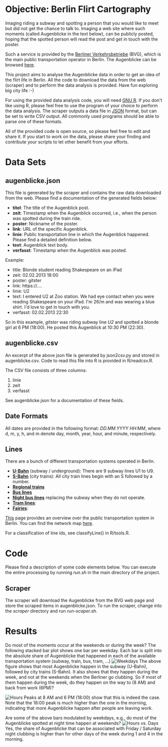 # Objective: Berlin Flirt Cartography #

Imaging riding a subway and spotting a person that you would like to meet but did not get the chance to talk to. Imaging a web site where such moments (called Augenblicke in the text below), can be publicly posted, hoping that the spotted person will read the post and get in touch with the poster.

Such a service is provided by the [Berliner Verkehrsbetriebe](http://www.bvg.de/) (BVG), which is the main public transportation operator in Berlin. The Augenblicke can be browsed [here](https://www.bvg.de/index.php/de/9460/name/Alle+Augenblicke.html).

This project aims to analyse the Augenblicke data in order to get an idea of the flirt life in Berlin. All the code to download the data from the web (scraper) and to perform the data analysis is provided. Have fun exploring big city life :-)

For using the provided data analysis code, you will need [GNU R](http://www.r-project.org/). If you don't like using R, please feel free to use the program of your choice to perform the data analysis. The scraper outputs a data file in [JSON](http://en.wikipedia.org/wiki/JSON) format, but can be set to write CSV output. All commonly used programs should be able to parse one of these formats.

All of the provided code is open source, so please feel free to edit and share it. If you start to work on the data, please share your finding and contribute your scripts to let other benefit from your efforts.

Data Sets
=========

## augenblicke.json ##

This file is generated by the scraper and contains the raw data downloaded from the web.
Please find a documentation of the generated fields below:

* **titel**: The title of the Augenblick post. 
* **zeit**: Timestamp when the Augenblick occurred, i.e., when the person was spotted during the train ride.
* **poster**: Nickname of the poster.
* **link**: URL of the specific Augenblick.
* **linie**: Public transportation line in which the Augenblick happened. Please find a detailed definition below.
* **text**: Augenblick text body.
* **verfasst**: Timestamp when the Augenblick was posted.

Example:
* title: Blonde student reading Shakespeare on an iPad
* zeit: 02.02.2013 18:00
* poster: gitster
* link: https://....
* linie: U2
* text: I entered U2 at Zoo station. We had eye contact when you were reading Shakespeare on your iPad. I'm 26/m and was wearing a blue shirt. I'd love to get in touch with you.
* verfasst: 02.02.2013 22:30

So in this example, *gitster* was riding subway line *U2* and spotted a blonde girl at 6 PM (18:00). He posted this Augenblick at 10:30 PM (22:30).

## augenblicke.csv ## 

An excerpt of the above json file is generated by json2csv.py and stored in augenblicke.csv.
Code to read this file into R is provided in R/readcsv.R.

The CSV file consists of three columns:
1. linie
2. zeit
3. verfasst

See augenblicke.json for a documentation of these fields.

## Date Formats ##

All dates are provided in the following format: *DD.MM.YYYY HH:MM*, where d, m, y, h, and m denote day, month, year, hour, and minute, respectively.

## Lines ##

There are a bunch of different transportation systems operated in Berlin.
* **[U-Bahn](http://www.bvg.de/index.php/en/17103/name/Underground.html)** (subway / underground): There are 9 subway lines U1 to U9.
* **[S-Bahn](http://www.bvg.de/index.php/en/17111/name/Urban+Rail+Trains.html)** (city trains): All city train lines begin with an S followed by a number.
* **[Regional trains](http://www.bvg.de/index.php/en/17112/name/Intercity+Railway+Services.html)**
* **[Bus lines](http://www.bvg.de/index.php/en/17105/name/Bus.html)**
* **[Night bus lines](http://www.bvg.de/index.php/en/17109/name/Night+Routes.html)** replacing the subway when they do not operate.
* **[Tram lines](http://www.bvg.de/index.php/en/17106/name/Tram.html)**:
* **[Fairies](http://www.bvg.de/index.php/en/17107/name/Ferry.html)**: 

[This](http://www.bvg.de/index.php/en/17100/name/Means+of+Transport+%26+Routes.html) page provides an overview over the public transportation system in Berlin.
You can find the network map [here](http://www.bvg.de/index.php/en/17099/name/Network+Map.html).

For a classification of line ids, see classifyLine() in R/tools.R.

Code
====

Please find a description of some code elements below. You can execute the entire processing by running *run.sh* in the main directory of the project.

Scraper
-------

The scraper will download the Augenblicke from the BVG web page and store the scraped items in augenblicke.json. To run the scraper, change into the *scraper* directory and run *run-scaper.sh*.

Results
=======

Do most of the moments occur at the weekends or during the week? The following stacked bar plot shows one bar per weekday. Each bar is split into the absolute share of Augenblicke that happened in each of the available transportation system (subway, train, bus, tram, ...)
![Weekdays](en-moments-transportation-weekdays.png)
The above figure shows that most Augenblicke happen in the subway (U-Bahn), followed by city trains (S-Bahn). It also shows that they happen during the week, and not at the weekends when the Berliner go clubbing. So if most of them happen during the week, do they happen on the way to (8 AM) and back from work (6PM)?

![Hours](en-moments-transportation-hours.png)
Peaks at 8 AM and 6 PM (18:00) show that this is indeed the case. Note that the 18:00 peak is much higher than the one in the morning, indicating that more Augenblicke happen after people are leaving work.

Are some of the above bars modulated by weekdays, e.g., do most of the Augenblicke spotted at night time happen at weekends?
![Hours vs. Days](en-moments-hours-vs-days.png)
Yes, the share of Augenblicke that can be associated with Friday / Saturday night clubbing is higher than for other days of the week during 1 and 4 in the morning.
